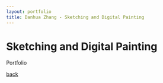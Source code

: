 ```yaml
---
layout: portfolio
title: Danhua Zhang - Sketching and Digital Painting
---
```


# Sketching and Digital Painting

Portfolio

[back](./)
